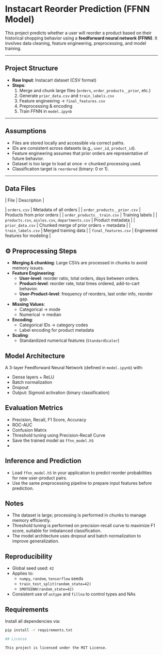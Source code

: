 #  Instacart Reorder Prediction (FFNN Model)

This project predicts whether a user will reorder a product based on their historical shopping behavior using a **feedforward neural network (FFNN)**. It involves data cleaning, feature engineering, preprocessing, and model training.

---

##  Project Structure

- **Raw Input**: Instacart dataset (CSV format)
- **Steps**:
  1. Merge and chunk large files (`orders`, `order_products__prior`, etc.)
  2. Generate `prior_data.csv` and `train_labels.csv`
  3. Feature engineering → `final_features.csv`
  4. Preprocessing & encoding
  5. Train FFNN in `model.ipynb`

---

##  Assumptions

- Files are stored locally and accessible via correct paths.
- IDs are consistent across datasets (e.g., `user_id`, `product_id`).
- Feature engineering assumes that prior orders are representative of future behavior.
- Dataset is too large to load at once → chunked processing used.
- Classification target is `reordered` (binary: 0 or 1).

---

##  Data Files

| File | Description |

| `orders.csv` | Metadata of all orders |
| `order_products__prior.csv` | Products from prior orders |
| `order_products__train.csv` | Training labels |
| `products.csv`, `aisles.csv`, `departments.csv` | Product metadata |
| `prior_data.csv` | Chunked merge of prior orders + metadata |
| `train_labels.csv` | Merged training data |
| `final_features.csv` | Engineered features for modeling |


## ⚙️ Preprocessing Steps

- **Merging & chunking**: Large CSVs are processed in chunks to avoid memory issues.
- **Feature Engineering**:
  - **User-level**: reorder ratio, total orders, days between orders.
  - **Product-level**: reorder rate, total times ordered, add-to-cart behavior.
  - **User-Product-level**: frequency of reorders, last order info, reorder gap.
- **Missing Values**:
  - Categorical → mode
  - Numerical → median
- **Encoding**:
  - Categorical IDs → category codes
  - Label encoding for product metadata
- **Scaling**:
  - Standardized numerical features (`StandardScaler`)


##  Model Architecture

A 3-layer Feedforward Neural Network (defined in `model.ipynb`) with:
- Dense layers + ReLU
- Batch normalization
- Dropout
- Output: Sigmoid activation (binary classification)

##  Evaluation Metrics

- Precision, Recall, F1 Score, Accuracy
- ROC-AUC
- Confusion Matrix
- Threshold tuning using Precision-Recall Curve
-  Save the trained model as `ffnn_model.h5`
-  
##  Inference and Prediction

- Load `ffnn_model.h5` in your application to predict reorder probabilities for new user-product pairs.
- Use the same preprocessing pipeline to prepare input features before prediction.

## Notes

- The dataset is large; processing is performed in chunks to manage memory efficiently.
- Threshold tuning is performed on precision-recall curve to maximize F1 score, 
  suitable for imbalanced classification.
- The model architecture uses dropout and batch normalization to improve 
   generalization.
## Reproducibility

- Global seed used: `42`
- Applies to:
  - `numpy`, `random`, `tensorflow` seeds
  - `train_test_split(random_state=42)`
  - `SMOTEENN(random_state=42)`
- Consistent use of `astype` and `fillna` to control types and NAs

## Requirements

Install all dependencies via:

```bash
pip install -r requirements.txt

## License

This project is licensed under the MIT License.
